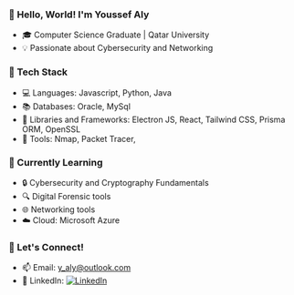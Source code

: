 ### 👋 Hello, World! I'm Youssef Aly

- 🎓 Computer Science Graduate | Qatar University
- 💡 Passionate about Cybersecurity and Networking

### 🔧 Tech Stack

- 💻 Languages: Javascript, Python, Java
- 📚 Databases: Oracle, MySql
- 📖 Libraries and Frameworks: Electron JS, React, Tailwind CSS, Prisma ORM, OpenSSL
- 🧰 Tools: Nmap, Packet Tracer, 

### 🌱 Currently Learning
- 🔒 Cybersecurity and Cryptography Fundamentals
- 🔍 Digital Forensic tools
- 🌐 Networking tools
- ☁️ Cloud: Microsoft Azure

### 👥 Let's Connect!

- 📫 Email: y_aly@outlook.com
- 💼 LinkedIn: [![LinkedIn](https://img.shields.io/badge/LinkedIn-YourName-blue)](https://www.linkedin.com/in/YoussefAlyy/)



